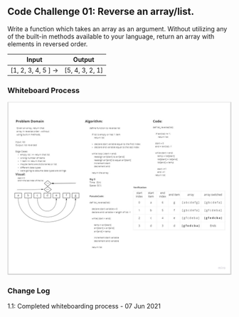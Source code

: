 ## Code Challenge 01: Reverse an array/list.

Write a function which takes an array as an argument. Without utilizing any of the built-in methods available to your language, return an array with elements in reversed order.

| Input    |    Output |
| --- | --- |
| [1, 2, 3, 4, 5 ]   ->|    [5, 4, 3, 2, 1] |

### Whiteboard Process

![](array-reverse.PNG)

### Change Log

1.1: Completed whiteboarding process - 07 Jun 2021
